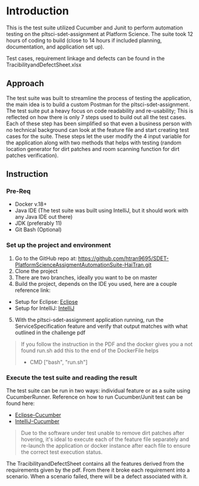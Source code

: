# Introduction
This is the test suite utilized Cucumber and Junit to perform automation testing on the pltsci-sdet-assignment 
at Platform Science. The suite took 12 hours of coding to build (close to 14 hours if included planning, documentation, 
and application set up).

Test cases, requirement linkage and defects can be found in the TracibilityandDefectSheet.xlsx

## Approach

The test suite was built to streamline the process of testing the application, the main idea is to build a custom Postman
for the pltsci-sdet-assignment. The test suite put a heavy focus on code readability and re-usability; This is reflected on
how there is only 7 steps used to build out all the test cases. Each of these step has been simplified so that even 
a business person with no technical background can look at the feature file and start creating test cases for the suite. 
These steps let the user modify the 4 input variable for the application along with two methods that helps with testing (random location generator 
for dirt patches and room scanning function for dirt patches verification).

## Instruction

### Pre-Req

- Docker v.18+
- Java IDE (The test suite was built using IntelliJ, but it should work with any Java IDE out there)
- JDK (preferably 11)
- Git Bash (Optional)

### Set up the project and environment

1. Go to the GitHub repo at: https://github.com/htran9695/SDET-PlatformScienceAssigmentAutomationSuite-HaiTran.git
2. Clone the project
3. There are two branches, ideally you want to be on master
4. Build the project, depends on the IDE you used, here are a couple reference link:
- Setup for Eclipse: [Eclipse](https://www.lagomframework.com/documentation/1.6.x/java/EclipseMavenInt.html)
- Setup for IntelliJ: [IntelliJ](https://www.jetbrains.com/idea/guide/tutorials/working-with-maven/importing-a-project/)
5. With the pltsci-sdet-assignment application running, run the ServiceSpecification feature and verify that output matches
with what outlined in the challenge pdf
>If you follow the instruction in the PDF and the docker gives you a not found run.sh 
> add this to the end of the DockerFile helps 
> - CMD ["bash", "run.sh"]

### Execute the test suite and reading the result
The test suite can be run in two ways: individual feature or as a suite using CucumberRunner. Reference on how to run 
Cucumber/Junit test can be found here:
- [Eclipse-Cucumber](https://www.way2automation.com/cucumber-setup-in-eclipse/)
- [IntelliJ-Cucumber](https://www.jetbrains.com/idea/guide/tutorials/working-with-maven/importing-a-project/)
> Due to the software under test unable to remove dirt patches after hovering, it's ideal to execute
> each of the feature file separately and re-launch the application or docker instance after each file to ensure
> the correct test execution status.

The TracibilityandDefectSheet contains all the features derived from the requirements given by the pdf. From there it broke 
each requirement into a scenario. When a scenario failed, there will be a defect associated with it.